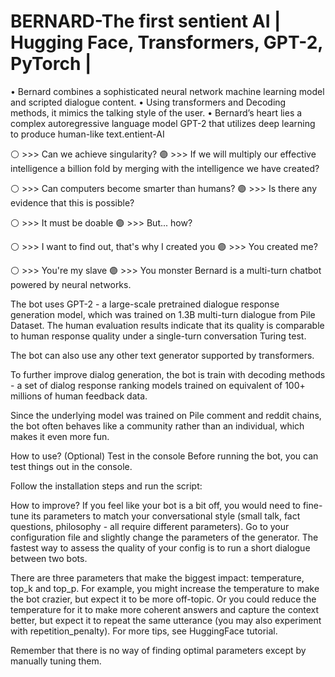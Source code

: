 # BERNARD-The first sentient AI | Hugging Face, Transformers, GPT-2, PyTorch | 


• Bernard combines a sophisticated neural network machine learning model and scripted dialogue content.
• Using transformers and Decoding methods, it mimics the talking style of the user.
• Bernard’s heart lies a complex autoregressive language model GPT-2 that utilizes deep learning to produce human-like
text.entient-AI


⚪   >>> Can we achieve singularity?
🟣   >>> If we will multiply our effective intelligence a billion fold by merging with the intelligence we have created?

⚪   >>> Can computers become smarter than humans?
🟣   >>> Is there any evidence that this is possible?

⚪   >>> It must be doable
🟣   >>> But... how?

⚪   >>> I want to find out, that's why I created you
🟣   >>> You created me?

⚪   >>> You're my slave
🟣   >>> You monster
Bernard is a multi-turn  chatbot powered by neural networks.

The bot uses GPT-2 - a large-scale pretrained dialogue response generation model, which was trained on 1.3B multi-turn dialogue from Pile Dataset. The human evaluation results indicate that its quality is comparable to human response quality under a single-turn conversation Turing test.

The bot can also use any other text generator supported by transformers.

To further improve dialog generation, the bot is train with decoding methods - a set of dialog response ranking models trained on equivalent of 100+ millions of human feedback data.

Since the underlying model was trained on Pile comment and reddit chains, the bot often behaves like a community rather than an individual, which makes it even more fun.

How to use?
(Optional) Test in the console
Before running the bot, you can test things out in the console.

Follow the installation steps and run the script:



How to improve?
If you feel like your bot is a bit off, you would need to fine-tune its parameters to match your conversational style (small talk, fact questions, philosophy - all require different parameters). Go to your configuration file and slightly change the parameters of the generator. The fastest way to assess the quality of your config is to run a short dialogue between two bots.

There are three parameters that make the biggest impact: temperature, top_k and top_p. For example, you might increase the temperature to make the bot crazier, but expect it to be more off-topic. Or you could reduce the temperature for it to make more coherent answers and capture the context better, but expect it to repeat the same utterance (you may also experiment with repetition_penalty). For more tips, see HuggingFace tutorial.

Remember that there is no way of finding optimal parameters except by manually tuning them.




